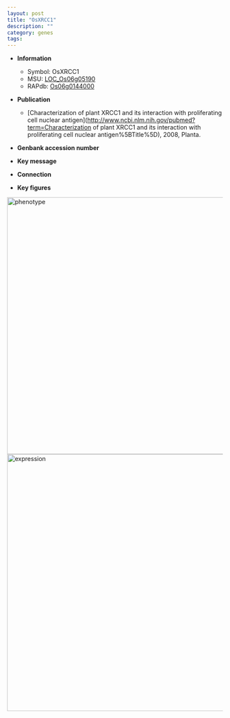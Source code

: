 ```yaml
---
layout: post
title: "OsXRCC1"
description: ""
category: genes
tags: 
---
```


* **Information**  
    + Symbol: OsXRCC1  
    + MSU: [LOC_Os06g05190](http://rice.plantbiology.msu.edu/cgi-bin/ORF_infopage.cgi?orf=LOC_Os06g05190)  
    + RAPdb: [Os06g0144000](http://rapdb.dna.affrc.go.jp/viewer/gbrowse_details/irgsp1?name=Os06g0144000)  

* **Publication**  
    + [Characterization of plant XRCC1 and its interaction with proliferating cell nuclear antigen](http://www.ncbi.nlm.nih.gov/pubmed?term=Characterization of plant XRCC1 and its interaction with proliferating cell nuclear antigen%5BTitle%5D), 2008, Planta.

* **Genbank accession number**  

* **Key message**  

* **Connection**  

* **Key figures**  
<img src="http://funRiceGenes.github.io/images/OsXRCC1.pheno.png" alt="phenotype"  style="width: 600px;"/>

<img src="http://funRiceGenes.github.io/images/OsXRCC1.exp.png" alt="expression"  style="width: 600px;"/>


